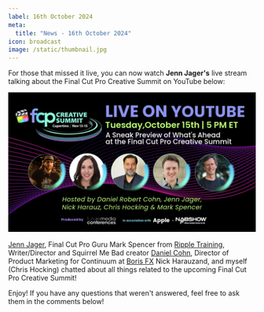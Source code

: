 ```yaml
---
label: 16th October 2024
meta:
  title: "News - 16th October 2024"
icon: broadcast
image: /static/thumbnail.jpg
---
```


For those that missed it live, you can now watch **Jenn Jager's** live stream talking about the Final Cut Pro Creative Summit on YouTube below:

[![](/static/fcp-creative-summit-youtube-preview.jpeg)](https://ltnt.tv/fcpcs-2024)

[Jenn Jager](https://www.youtube.com/@JennJagerPro), Final Cut Pro Guru Mark Spencer from [Ripple Training](https://www.rippletraining.com), Writer/Director and Squirrel Me Bad creator [Daniel Cohn](https://www.youtube.com/@squirrelmebad9684), Director of Product Marketing for Continuum at [Boris FX](https://borisfx.com) Nick Harauzand, and myself (Chris Hocking) chatted about all things related to the upcoming Final Cut Pro Creative Summit!

Enjoy! If you have any questions that weren't answered, feel free to ask them in the comments below!